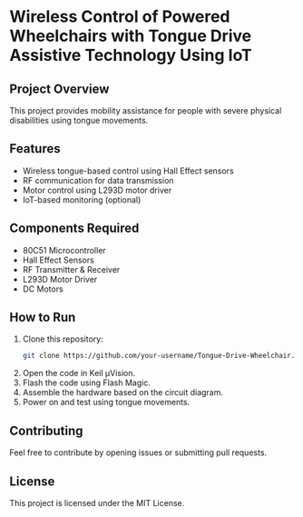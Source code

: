 # Wireless Control of Powered Wheelchairs with Tongue Drive Assistive Technology Using IoT

## Project Overview
This project provides mobility assistance for people with severe physical disabilities using tongue movements.

## Features
- Wireless tongue-based control using Hall Effect sensors
- RF communication for data transmission
- Motor control using L293D motor driver
- IoT-based monitoring (optional)

## Components Required
- 80C51 Microcontroller
- Hall Effect Sensors
- RF Transmitter & Receiver
- L293D Motor Driver
- DC Motors

## How to Run
1. Clone this repository:
    ```bash
    git clone https://github.com/your-username/Tongue-Drive-Wheelchair.git
    ```
2. Open the code in Keil µVision.
3. Flash the code using Flash Magic.
4. Assemble the hardware based on the circuit diagram.
5. Power on and test using tongue movements.

## Contributing
Feel free to contribute by opening issues or submitting pull requests.

## License
This project is licensed under the MIT License.
